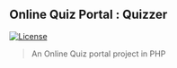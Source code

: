 ## Online Quiz Portal : Quizzer
<!-- [![Codacy grade](https://img.shields.io/codacy/grade/442c898ff2c64dc9956a214bbc9c5b80.svg)]() -->
[![License](https://img.shields.io/badge/License-Apache%202.0-blue.svg)](https://opensource.org/licenses/Apache-2.0)  
> An Online Quiz portal project in PHP
